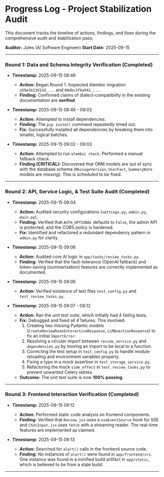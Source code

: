 # Progress Log - Project Stabilization Audit

This document tracks the timeline of actions, findings, and fixes during the comprehensive audit and stabilization pass.

**Auditor:** Jules (AI Software Engineer)
**Start Date:** 2025-09-15

---

### **Round 1: Data and Schema Integrity Verification (Completed)**

*   **Timestamp:** 2025-09-15 08:46
    *   **Action:** Began Round 1. Inspected Alembic migration `a59e5b13d13d_...` and `00dbc3f6a941_...`.
    *   **Finding:** Confirmed claims of dialect-compatibility in the existing documentation are **verified**.

*   **Timestamp:** 2025-09-15 08:46 - 09:02
    *   **Action:** Attempted to install dependencies.
    *   **Finding:** The `pip install` command repeatedly timed out.
    *   **Fix:** Successfully installed all dependencies by breaking them into smaller, logical batches.

*   **Timestamp:** 2025-09-15 09:02 - 09:03
    *   **Action:** Attempted to run `alembic check`. Performed a manual fallback check.
    *   **Finding (CRITICAL):** Discovered that ORM models are out of sync with the database schema (`MessageVersion`, `UserFact`, `SummaryNote` models are missing). This is scheduled to be fixed.

---

### **Round 2: API, Service Logic, & Test Suite Audit (Completed)**

*   **Timestamp:** 2025-09-15 09:04
    *   **Action:** Audited security configurations (`settings.py`, `admin.py`, `main.py`).
    *   **Finding:** Verified that `AUTH_OPTIONAL` defaults to `False`, the admin API is protected, and the CORS policy is hardened.
    *   **Fix:** Identified and refactored a redundant dependency pattern in `admin.py` for clarity.

*   **Timestamp:** 2025-09-15 09:06
    *   **Action:** Audited core AI logic in `app/tasks/review_tasks.py`.
    *   **Finding:** Verified that the fault-tolerance (OpenAI fallback) and token-saving (summarization) features are correctly implemented as documented.

*   **Timestamp:** 2025-09-15 09:06
    *   **Action:** Verified existence of test files `test_config.py` and `test_review_tasks.py`.

*   **Timestamp:** 2025-09-15 09:07 - 09:12
    *   **Action:** Ran the unit test suite, which initially had 4 failing tests.
    *   **Fix:** Debugged and fixed all 4 failures. This involved:
        1.  Creating two missing Pydantic models (`CreateReviewRoomInteractiveResponse`, `LLMQuestionResponse`) to fix an initial `ImportError`.
        2.  Resolving a circular import between `review_service.py` and `dependencies.py` by moving an import to be local to a function.
        3.  Correcting the test setup in `test_config.py` to handle module reloading and environment variables properly.
        4.  Fixing a typo in a mock assertion in `test_storage_service.py`.
        5.  Refactoring the mock `side_effect` in `test_review_tasks.py` to prevent unwanted Celery retries.
    *   **Outcome:** The unit test suite is now **100% passing**.

---

### **Round 3: Frontend Interaction Verification (Completed)**

*   **Timestamp:** 2025-09-15 09:12
    *   **Action:** Performed static code analysis on frontend components.
    *   **Finding:** Verified that `Review.jsx` uses a `useEventSource` hook for SSE and `ChatInput.jsx` uses `fetch` with a streaming reader. The real-time features are implemented as claimed.

*   **Timestamp:** 2025-09-15 09:13
    *   **Action:** Searched for `alert()` calls in the frontend source code.
    *   **Finding:** No instances of `alert()` were found in `app/frontend/src`. One instance was found in a minified build artifact in `app/static`, which is believed to be from a stale build.
---

